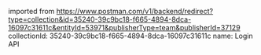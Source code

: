 imported from https://www.postman.com/v1/backend/redirect?type=collection&id=35240-39c9bc18-f665-4894-8dca-16097c31611c&entityId=53971&publisherType=team&publisherId=37129
collectionId: 35240-39c9bc18-f665-4894-8dca-16097c31611c
name: Login API